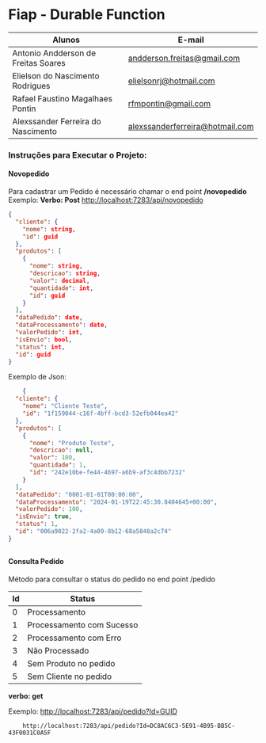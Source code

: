 # Fiap - Durable Function 

|Alunos| E-mail|
|------|-------|
|Antonio Andderson de Freitas Soares|andderson.freitas@gmail.com|
|Elielson do Nascimento Rodrigues|elielsonrj@hotmail.com|
|Rafael Faustino Magalhaes Pontin|rfmpontin@gmail.com|
|Alexssander Ferreira do Nascimento|alexssanderferreira@hotmail.com|



### Instruções para Executar o Projeto: 

#### Novopedido

Para cadastrar um Pedido é necessário chamar o end point **/novopedido**
Exemplo: 
**Verbo: Post**
[http://localhost:7283/api/novopedido](http://localhost:7283/api/novopedido)

```json
{
  "cliente": {
    "nome": string,
    "id": guid
  },
  "produtos": [
    {
      "nome": string,
      "descricao": string,
      "valor": decimal,
      "quantidade": int,
      "id": guid
    }
  ],
  "dataPedido": date,
  "dataProcessamento": date,
  "valorPedido": int,
  "isEnvio": bool,
  "status": int,
  "id": guid
}
```
Exemplo de Json: 

```json
	{
  "cliente": {
    "nome": "Cliente Teste",
    "id": "1f159044-c16f-4bff-bcd3-52efb044ea42"
  },
  "produtos": [
    {
      "nome": "Produto Teste",
      "descricao": null,
      "valor": 100,
      "quantidade": 1,
      "id": "242e10be-fe44-4697-a6b9-af3c4dbb7232"
    }
  ],
  "dataPedido": "0001-01-01T00:00:00",
  "dataProcessamento": "2024-01-19T22:45:30.8404645+00:00",
  "valorPedido": 100,
  "isEnvio": true,
  "status": 1,
  "id": "006a9022-2fa2-4a09-8b12-68a5848a2c74"
}
```

##
#### Consulta Pedido 

Método para consultar o status do pedido no end point /pedido

|Id| Status|
|------|-------|
|0| Processamento |
|1| Processamento com Sucesso|
|2| Processamento com Erro|
|3| Não Processado|
|4| Sem Produto no pedido| 
|5| Sem Cliente no pedido|


**verbo:  get**

Exemplo: 
[http://localhost:7283/api/pedido?Id=GUID](http://localhost:7283/api/pedido?Id=DC8AC6C3-5E91-4B95-BB5C-43F0031C0A5F)
```curl
	http://localhost:7283/api/pedido?Id=DC8AC6C3-5E91-4B95-BB5C-43F0031C0A5F
```
